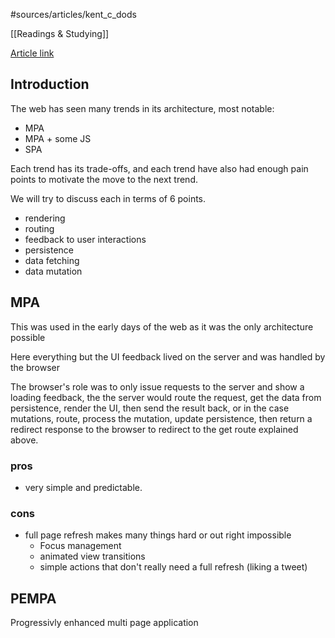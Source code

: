 #sources/articles/kent_c_dods

[[Readings & Studying]]

[Article link](https://www.epicweb.dev/the-webs-next-transition)

## Introduction

The web has seen many trends in its architecture, most notable:

- MPA
- MPA + some JS
- SPA

Each trend has its trade-offs, and each trend have also had enough pain points to motivate the move to the next trend.

We will try to discuss each in terms of 6 points.

- rendering
- routing
- feedback to user interactions
- persistence
- data fetching
- data mutation

## MPA

This was used in the early days of the web as it was the only architecture possible

Here everything but the UI feedback lived on the server and was handled by the browser

The browser's role was to only issue requests to the server and show a loading feedback, the the server would route the request, get the data from persistence, render the UI, then send the result back, or in the case mutations, route, process the mutation, update persistence, then return a redirect response to the browser to redirect to the get route explained above.

### pros
- very simple and predictable.
### cons
- full page refresh makes many things hard or out right impossible
    - Focus management
    - animated view transitions
    - simple actions that don't really need a full refresh (liking a tweet)
## PEMPA
Progressivly enhanced multi page application 

